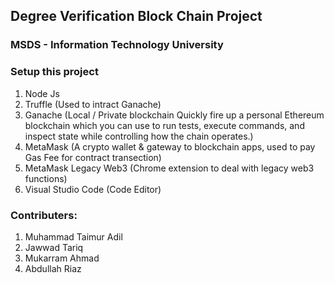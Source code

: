 ## Degree Verification Block Chain Project
### MSDS - Information Technology University


### Setup this project
 1. Node Js
 2. Truffle (Used to intract Ganache)
 3. Ganache (Local / Private blockchain Quickly fire up a personal Ethereum blockchain which you can use to run tests, execute commands, and inspect state while controlling how the chain operates.)
 4. MetaMask (A crypto wallet & gateway to blockchain apps, used to pay Gas Fee for contract transection)
 5. MetaMask Legacy Web3 (Chrome extension to deal with legacy web3 functions)
 6. Visual Studio Code (Code Editor)

 
### Contributers:
 1. Muhammad Taimur Adil
 2. Jawwad Tariq
 3. Mukarram Ahmad
 4. Abdullah Riaz
